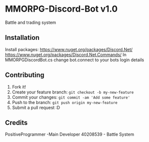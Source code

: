 # MMORPG-Discord-Bot v1.0
Battle and trading system
## Installation
Install packages:
https://www.nuget.org/packages/Discord.Net/
https://www.nuget.org/packages/Discord.Net.Commands/
In MMORPGDiscordBot.cs change bot.connect to your bots login details
## Contributing
1. Fork it!
2. Create your feature branch: `git checkout -b my-new-feature`
3. Commit your changes: `git commit -am 'Add some feature'`
4. Push to the branch: `git push origin my-new-feature`
5. Submit a pull request :D
## Credits
PositiveProgrammer -Main Developer
40208539 - Battle System

